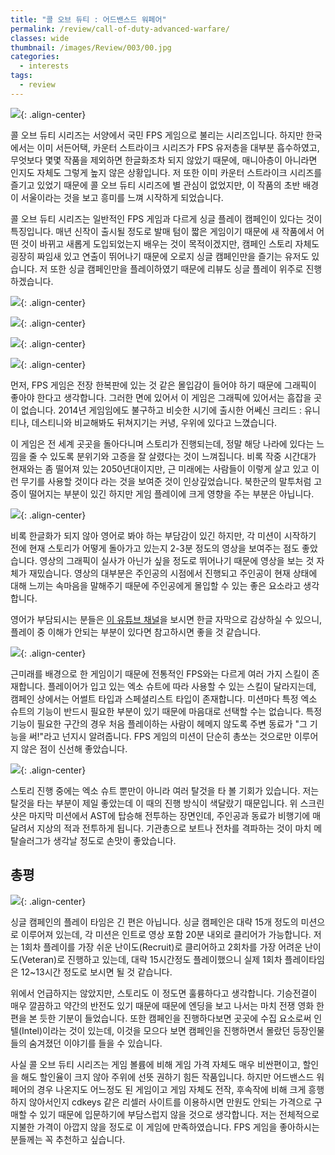 ```yaml
---
title: "콜 오브 듀티 : 어드밴스드 워페어"
permalink: /review/call-of-duty-advanced-warfare/
classes: wide
thumbnail: /images/Review/003/00.jpg
categories:
  - interests
tags:
  - review
---
```


![](/images/Review/003/00.jpg){: .align-center}

콜 오브 듀티 시리즈는 서양에서 국민 FPS 게임으로 불리는 시리즈입니다. 하지만 한국에서는 이미 서든어택, 카운터 스트라이크 시리즈가 FPS 유저층을 대부분 흡수하였고, 무엇보다 몇몇 작품을 제외하면 한글화조차 되지 않았기 때문에, 매니아층이 아니라면 인지도 자체도 그렇게 높지 않은 상황입니다. 저 또한 이미 카운터 스트라이크 시리즈를 즐기고 있었기 때문에 콜 오브 듀티 시리즈에 별 관심이 없었지만, 이 작품의 초반 배경이 서울이라는 것을 보고 흥미를 느껴 시작하게 되었습니다.

콜 오브 듀티 시리즈는 일반적인 FPS 게임과 다르게 싱글 플레이 캠페인이 있다는 것이 특징입니다. 매년 신작이 출시될 정도로 발매 텀이 짧은 게임이기 때문에 새 작품에서 어떤 것이 바뀌고 새롭게 도입되었는지 배우는 것이 목적이겠지만, 캠페인 스토리 자체도 굉장히 짜임새 있고 연출이 뛰어나기 때문에 오로지 싱글 캠페인만을 즐기는 유저도 있습니다. 저 또한 싱글 캠페인만을 플레이하였기 때문에 리뷰도 싱글 플레이 위주로 진행하겠습니다.

![](/images/Review/003/01.jpg){: .align-center}

![](/images/Review/003/02.jpg){: .align-center}

![](/images/Review/003/03.jpg){: .align-center}

![](/images/Review/003/04.jpg){: .align-center}

먼저, FPS 게임은 전장 한복판에 있는 것 같은 몰입감이 들어야 하기 때문에 그래픽이 좋아야 한다고 생각합니다. 그러한 면에 있어서 이 게임은 그래픽에 있어서는 흠잡을 곳이 없습니다. 2014년 게임임에도 불구하고 비슷한 시기에 출시한 어쎄신 크리드 : 유니티나, 데스티니와 비교해봐도 뒤쳐지기는 커녕, 우위에 있다고 느꼈습니다.

이 게임은 전 세계 곳곳을 돌아다니며 스토리가 진행되는데, 정말 해당 나라에 있다는 느낌을 줄 수 있도록 분위기와 고증을 잘 살렸다는 것이 느껴집니다. 비록 작중 시간대가 현재와는 좀 떨어져 있는 2050년대이지만, 근 미래에는 사람들이 이렇게 살고 있고 이런 무기를 사용할 것이다 라는 것을 보여준 것이 인상깊었습니다. 북한군의 말투처럼 고증이 떨어지는 부분이 있긴 하지만 게임 플레이에 크게 영향을 주는 부분은 아닙니다.

![](/images/Review/003/05.jpg){: .align-center}

비록 한글화가 되지 않아 영어로 봐야 하는 부담감이 있긴 하지만, 각 미션이 시작하기 전에 현재 스토리가 어떻게 돌아가고 있는지 2-3분 정도의 영상을 보여주는 점도 좋았습니다. 영상의 그래픽이 실사가 아닌가 싶을 정도로 뛰어나기 때문에 영상을 보는 것 자체가 재밌습니다. 영상의 대부분은 주인공의 시점에서 진행되고 주인공이 현재 상태에 대해 느끼는 속마음을 말해주기 때문에 주인공에게 몰입할 수 있는 좋은 요소라고 생각합니다.

영어가 부담되시는 분들은 [이 유튜브 채널](https://www.youtube.com/playlist?list=PLCfJNQ1Polt-bUdy2rd2Ai8lJvaCbLENi)을 보시면 한글 자막으로 감상하실 수 있으니, 플레이 중 이해가 안되는 부분이 있다면 참고하시면 좋을 것 같습니다.

![](/images/Review/003/06.jpg){: .align-center}

근미래를 배경으로 한 게임이기 때문에 전통적인 FPS와는 다르게 여러 가지 스킬이 존재합니다. 플레이어가 입고 있는 엑소 슈트에 따라 사용할 수 있는 스킬이 달라지는데, 캠페인 상에서는 어썰트 타입과 스페셜리스트 타입이 존재합니다. 미션마다 특정 엑소 슈트의 기능이 반드시 필요한 부분이 있기 때문에 마음대로 선택할 수는 없습니다. 특정 기능이 필요한 구간의 경우 처음 플레이하는 사람이 헤메지 않도록 주변 동료가 "그 기능을 써!"라고 넌지시 알려줍니다. FPS 게임의 미션이 단순히 총쏘는 것으로만 이루어지 않은 점이 신선해 좋았습니다.

![](/images/Review/003/07.jpg){: .align-center}

스토리 진행 중에는 엑소 슈트 뿐만이 아니라 여러 탈것을 타 볼 기회가 있습니다. 저는 탈것을 타는 부분이 제일 좋았는데 이 때의 진행 방식이 색달랐기 때문입니다. 위 스크린샷은 마지막 미션에서 AST에 탑승해 전투하는 장면인데, 주인공과 동료가 비행기에 매달려서 지상의 적과 전투하게 됩니다. 기관총으로 보트나 전차를 격파하는 것이 마치 메탈슬러그가 생각날 정도로 손맛이 좋았습니다.

## 총평

![](/images/Review/003/08.png){: .align-center}

싱글 캠페인의 플레이 타임은 긴 편은 아닙니다. 싱글 캠페인은 대략 15개 정도의 미션으로 이루어져 있는데, 각 미션은 인트로 영상 포함 20분 내외로 클리어가 가능합니다. 저는 1회차 플레이를 가장 쉬운 난이도(Recruit)로 클리어하고 2회차를 가장 어려운 난이도(Veteran)로 진행하고 있는데, 대략 15시간정도 플레이했으니 실제 1회차 플레이타임은 12~13시간 정도로 보시면 될 것 같습니다.

위에서 언급하지는 않았지만, 스토리도 이 정도면 훌륭하다고 생각합니다. 기승전결이 매우 깔끔하고 약간의 반전도 있기 때문에 때문에 엔딩을 보고 나서는 마치 전쟁 영화 한편을 본 듯한 기분이 들었습니다. 또한 캠페인을 진행하다보면 곳곳에 수집 요소로써 인텔(Intel)이라는 것이 있는데, 이것을 모으다 보면 캠페인을 진행하면서 몰랐던 등장인물들의 숨겨졌던 이야기를 들을 수 있습니다.

사실 콜 오브 듀티 시리즈는 게임 볼륨에 비해 게임 가격 자체도 매우 비싼편이고, 할인을 해도 할인율이 크지 않아 주위에 선뜻 권하기 힘든 작품입니다. 하지만 어드밴스드 워페어의 경우 나온지도 어느정도 된 게임이고 게임 자체도 전작, 후속작에 비해 크게 흥행하지 않아서인지 cdkeys 같은 리셀러 사이트를 이용하시면 만원도 안되는 가격으로 구매할 수 있기 때문에 입문하기에 부담스럽지 않을 것으로 생각합니다. 저는 전체적으로 지불한 가격이 아깝지 않을 정도로 이 게임에 만족하였습니다. FPS 게임을 좋아하시는 분들께는 꼭 추천하고 싶습니다.